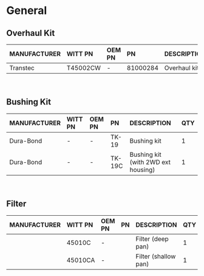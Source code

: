 # General

## Overhaul Kit
| MANUFACTURER | WITT PN | OEM PN | PN | DESCRIPTION | QTY |
| :- | :- | :- | :- | :- | :- |
| Transtec | T45002CW | - | 81000284 | Overhaul kit | 1 |

&nbsp;

## Bushing Kit
| MANUFACTURER | WITT PN | OEM PN | PN | DESCRIPTION | QTY |
| :- | :- | :- | :- | :- | :- |
| Dura-Bond | - | - | TK-19 | Bushing kit | 1 |
| Dura-Bond | - | - | TK-19C | Bushing kit (with 2WD ext housing) | 1 |

&nbsp;

## Filter
| MANUFACTURER | WITT PN | OEM PN | PN | DESCRIPTION | QTY |
| :- | :- | :- | :- | :- | :- |
|  | 45010C | - |  | Filter (deep pan) | 1 |
|  | 45010CA | - |  | Filter (shallow pan) | 1 |
